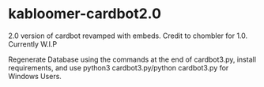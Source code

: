 # kabloomer-cardbot2.0
2.0 version of cardbot revamped with embeds. Credit to chombler for 1.0. Currently W.I.P

Regenerate Database using the commands at the end of cardbot3.py, install requirements, and use python3 cardbot3.py/python cardbot3.py for Windows Users.
